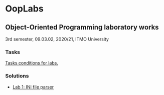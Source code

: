 # OopLabs
## Object-Oriented Programming laboratory works
3rd semester, 09.03.02, 2020/21, ITMO University


### Tasks
[Tasks conditions for labs.](https://www.notion.so/c67f6f2a1c684c45a4d23b1fee57ac1b)

### Solutions
* [Lab 1: INI file parser]()
